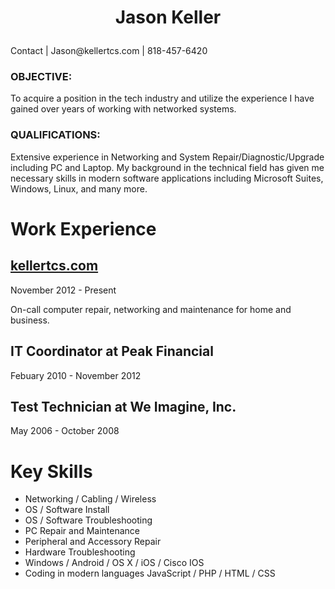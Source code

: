<h1><p align="center">Jason Keller</p></h1>
<p>Contact | Jason@kellertcs.com | 818-457-6420</p>
<h3>OBJECTIVE:</h3>
To acquire a position in the tech industry and utilize the experience I have gained over years of working with networked systems.
<div class="qualifications">
<h3>QUALIFICATIONS:</h3>
Extensive experience in Networking and System Repair/Diagnostic/Upgrade including PC and Laptop. My background in the technical field has given me necessary skills in modern software applications including Microsoft Suites, Windows, Linux, and many more.
</div>
<h1>Work Experience</h1>
<div class="sectionContent">
<article>
<h2><a href="#top">kellertcs.com</a></h2>
<p class="subDetails">November 2012 - Present</p>
<p>On-call computer repair, networking and maintenance for home and business.</p>
</article>
<article>
<h2>IT Coordinator at Peak Financial</h2>
<p class="subDetails">Febuary 2010 - November 2012</p>
</article>
<article>
<h2>Test Technician at We Imagine, Inc.</h2>
<p class="subDetails">May 2006 - October 2008</p>
</article>
</div>
<div class="sectionTitle">
<h1>Key Skills</h1>
</div>
<div class="sectionContent">
<ul class="keySkills">
<li>Networking / Cabling / Wireless</li>
<li>OS / Software Install</li>
<li>OS / Software Troubleshooting</li>
<li>PC Repair and Maintenance</li>
<li>Peripheral and Accessory Repair</li>
<li>Hardware Troubleshooting</li>
<li>Windows / Android / OS X / iOS / Cisco IOS</li>
<li>Coding in modern languages JavaScript / PHP / HTML / CSS</li>
</ul>
</div>
